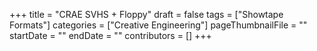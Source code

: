+++
title = "CRAE SVHS + Floppy"
draft = false
tags = ["Showtape Formats"]
categories = ["Creative Engineering"]
pageThumbnailFile = ""
startDate = ""
endDate = ""
contributors = []
+++
